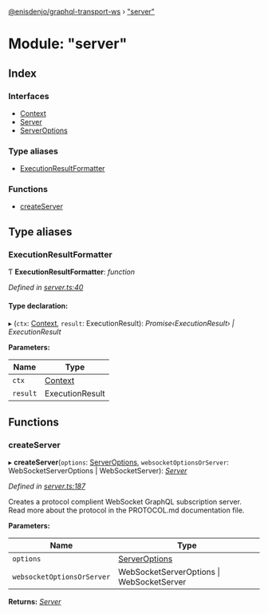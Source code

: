 [@enisdenjo/graphql-transport-ws](../README.md) › ["server"](_server_.md)

# Module: "server"

## Index

### Interfaces

* [Context](../interfaces/_server_.context.md)
* [Server](../interfaces/_server_.server.md)
* [ServerOptions](../interfaces/_server_.serveroptions.md)

### Type aliases

* [ExecutionResultFormatter](_server_.md#executionresultformatter)

### Functions

* [createServer](_server_.md#createserver)

## Type aliases

###  ExecutionResultFormatter

Ƭ **ExecutionResultFormatter**: *function*

*Defined in [server.ts:40](https://github.com/enisdenjo/graphql-transport-ws/blob/bce17d7/src/server.ts#L40)*

#### Type declaration:

▸ (`ctx`: [Context](../interfaces/_server_.context.md), `result`: ExecutionResult): *Promise‹ExecutionResult› | ExecutionResult*

**Parameters:**

Name | Type |
------ | ------ |
`ctx` | [Context](../interfaces/_server_.context.md) |
`result` | ExecutionResult |

## Functions

###  createServer

▸ **createServer**(`options`: [ServerOptions](../interfaces/_server_.serveroptions.md), `websocketOptionsOrServer`: WebSocketServerOptions | WebSocketServer): *[Server](../interfaces/_server_.server.md)*

*Defined in [server.ts:187](https://github.com/enisdenjo/graphql-transport-ws/blob/bce17d7/src/server.ts#L187)*

Creates a protocol complient WebSocket GraphQL
subscription server. Read more about the protocol
in the PROTOCOL.md documentation file.

**Parameters:**

Name | Type |
------ | ------ |
`options` | [ServerOptions](../interfaces/_server_.serveroptions.md) |
`websocketOptionsOrServer` | WebSocketServerOptions &#124; WebSocketServer |

**Returns:** *[Server](../interfaces/_server_.server.md)*
